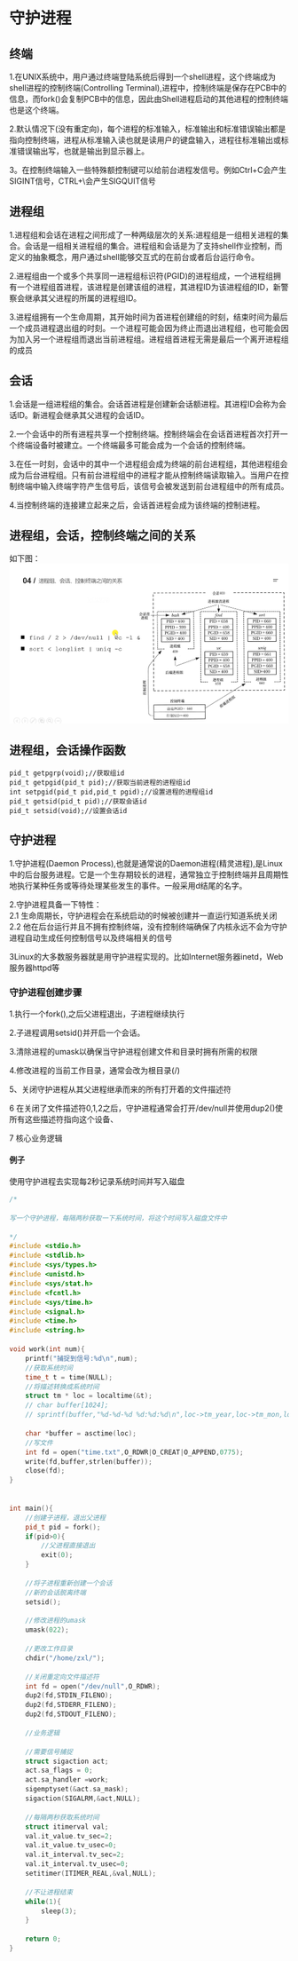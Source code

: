 # 守护进程


## 终端
1.在UNIX系统中，用户通过终端登陆系统后得到一个shell进程，这个终端成为shell进程的控制终端(Controlling Terminal),进程中，控制终端是保存在PCB中的信息，而fork()会复制PCB中的信息，因此由Shell进程启动的其他进程的控制终端也是这个终端。  

2.默认情况下(没有重定向)，每个进程的标准输入，标准输出和标准错误输出都是指向控制终端，进程从标准输入读也就是读用户的键盘输入，进程往标准输出或标准错误输出写，也就是输出到显示器上。  

3。在控制终端输入一些特殊额控制键可以给前台进程发信号。例如Ctrl+C会产生SIGINT信号，CTRL+\会产生SIGQUIT信号  

## 进程组
1.进程组和会话在进程之间形成了一种两级层次的关系:进程组是一组相关进程的集合。会话是一组相关进程组的集合。进程组和会话是为了支持shell作业控制，而定义的抽象概念，用户通过shell能够交互式的在前台或者后台运行命令。  

2.进程组由一个或多个共享同一进程组标识符(PGID)的进程组成，一个进程组拥有一个进程组首进程，该进程是创建该组的进程，其进程ID为该进程组的ID，新警察会继承其父进程的所属的进程组ID。

3.进程组拥有一个生命周期，其开始时间为首进程创建组的时刻，结束时间为最后一个成员进程退出组的时刻。一个进程可能会因为终止而退出进程组，也可能会因为加入另一个进程组而退出当前进程组。进程组首进程无需是最后一个离开进程组的成员  

## 会话
1.会话是一组进程组的集合。会话首进程是创建新会话额进程。其进程ID会称为会话ID。新进程会继承其父进程的会话ID。

2.一个会话中的所有进程共享一个控制终端。控制终端会在会话首进程首次打开一个终端设备时被建立。一个终端最多可能会成为一个会话的控制终端。  

3.在任一时刻，会话中的其中一个进程组会成为终端的前台进程组，其他进程组会成为后台进程组。只有前台进程组中的进程才能从控制终端读取输入。当用户在控制终端中输入终端字符产生信号后，该信号会被发送到前台进程组中的所有成员。  

4.当控制终端的连接建立起来之后，会话首进程会成为该终端的控制进程。  

## 进程组，会话，控制终端之间的关系
如下图：  
![1](../images/process/1.png) 


## 进程组，会话操作函数
```text
pid_t getpgrp(void);//获取组id
pid_t getpgid(pid_t pid);//获取当前进程的进程组id
int setpgid(pid_t pid,pid_t pgid);//设置进程的进程组id
pid_t getsid(pid_t pid);//获取会话id
pid_t setsid(void);//设置会话id
```

## 守护进程
1.守护进程(Daemon Process),也就是通常说的Daemon进程(精灵进程),是Linux中的后台服务进程。它是一个生存期较长的进程，通常独立于控制终端并且周期性地执行某种任务或等待处理某些发生的事件。一般采用d结尾的名字。  

2.守护进程具备一下特性：  
2.1 生命周期长，守护进程会在系统启动的时候被创建并一直运行知道系统关闭  
2.2 他在后台运行并且不拥有控制终端，没有控制终端确保了内核永远不会为守护进程自动生成任何控制信号以及终端相关的信号  

3Linux的大多数服务器就是用守护进程实现的。比如Internet服务器inetd，Web服务器httpd等  

### 守护进程创建步骤
1.执行一个fork(),之后父进程退出，子进程继续执行  

2.子进程调用setsid()并开启一个会话。  

3.清除进程的umask以确保当守护进程创建文件和目录时拥有所需的权限  

4.修改进程的当前工作目录，通常会改为根目录(/)  

5、关闭守护进程从其父进程继承而来的所有打开着的文件描述符  

6 在关闭了文件描述符0,1,2之后，守护进程通常会打开/dev/null并使用dup2()使所有这些描述符指向这个设备、  

7 核心业务逻辑  

#### 例子
使用守护进程去实现每2秒记录系统时间并写入磁盘
```c++
/*

写一个守护进程，每隔两秒获取一下系统时间，将这个时间写入磁盘文件中

*/
#include <stdio.h>
#include <stdlib.h>
#include <sys/types.h>
#include <unistd.h>
#include <sys/stat.h>
#include <fcntl.h>
#include <sys/time.h>
#include <signal.h>
#include <time.h>
#include <string.h>

void work(int num){
    printf("捕捉到信号:%d\n",num);
    //获取系统时间
    time_t t = time(NULL);
    //将描述转换成系统时间
    struct tm * loc = localtime(&t);
    // char buffer[1024];
    // sprintf(buffer,"%d-%d-%d %d:%d:%d\n",loc->tm_year,loc->tm_mon,loc->tm_mday,loc->tm_hour,loc->tm_min,loc->tm_sec);

    char *buffer = asctime(loc);
    //写文件
    int fd = open("time.txt",O_RDWR|O_CREAT|O_APPEND,0775);
    write(fd,buffer,strlen(buffer));
    close(fd);
}


int main(){
    //创建子进程，退出父进程
    pid_t pid = fork();
    if(pid>0){
        //父进程直接退出
        exit(0);
    }

    //将子进程重新创建一个会话
    //新的会话脱离终端
    setsid();

    //修改进程的umask
    umask(022);

    //更改工作目录
    chdir("/home/zxl/");

    //关闭重定向文件描述符
    int fd = open("/dev/null",O_RDWR);
    dup2(fd,STDIN_FILENO);
    dup2(fd,STDERR_FILENO);
    dup2(fd,STDOUT_FILENO);

    //业务逻辑

    //需要信号捕捉
    struct sigaction act;
    act.sa_flags = 0;
    act.sa_handler =work;
    sigemptyset(&act.sa_mask);
    sigaction(SIGALRM,&act,NULL);

    //每隔两秒获取系统时间
    struct itimerval val;
    val.it_value.tv_sec=2;
    val.it_value.tv_usec=0;
    val.it_interval.tv_sec=2;
    val.it_interval.tv_usec=0;
    setitimer(ITIMER_REAL,&val,NULL);

    //不让进程结束
    while(1){
        sleep(3);
    }

    return 0;
}
```
